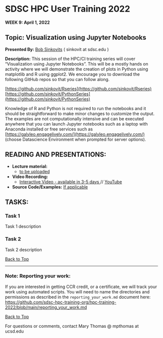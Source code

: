 # SDSC HPC User Training 2022

**WEEK 9: April 1, 2022**

## Topic: Visualization using Jupyter Notebooks<a name="top"> 
**Presented By:** [Bob Sinkovits](https://www.sdsc.edu/research/researcher_spotlight/sinkovits_robert.html) ( sinkovit at sdsc.edu )

**Description:**
This session of the HPC/CI training series will cover “Visualization using Jupyter Notebooks”. This will be a mostly hands on activity where we will demonstrate the creation of plots in Python using matplotlib and R using ggplot2. We encourage you to download the following GitHub repos so that you can follow along. 

[https://github.com/sinkovit/Rseries](https://github.com/sinkovit/Rseries)<br>
[https://github.com/sinkovit/PythonSeries](https://github.com/sinkovit/PythonSeries)

Knowledge of R and Python is not required to run the notebooks and it should be straightforward to make minor changes to customize the output. The examples are not computationally intensive and can be executed anywhere that you can launch Jupyter notebooks such as a laptop with Anaconda installed or free services such as [https://galyleo.engagelively.com/](https://galyleo.engagelively.com/) (choose Datascience Environment when prompted for server options).



  ## READING AND PRESENTATIONS:
* **Lecture material:** 
   * [to be uploaded]()
* **Video Recording:** 
   * [Interactive Video  - available in 3-5 days ]() // [YouTube](https://youtu.be/6MNLETH-UME)
* **Source Code/Examples:** [If applicable]()

## TASKS:

### Task 1
Task 1 description 


### Task 2
Task 2 description 

  
[Back to Top](#top)

__________________

### Note: Reporting your work:
If you are interested in getting CCR credit, or a certificate, we will track your work using automated scripts.
You will need to name the directories and permissions as described in the ``reporting_your_work.md`` document here:
https://github.com/sdsc-hpc-training-org/hpc-training-2022/blob/main/reporting_your_work.md

[Back to Top](#top)


For questions or comments, contact Mary Thomas @ mpthomas  at  ucsd.edu
